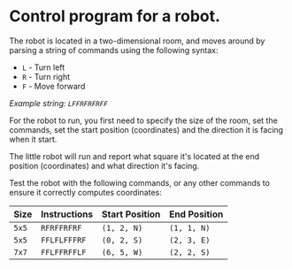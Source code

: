 # Control program for a robot. 

The robot is located in a two-dimensional room, and moves around by parsing a string of commands using the following syntax:

- `L` - Turn left
- `R` - Turn right
- `F` - Move forward

_Example string: `LFFRFRFRFF`_

For the robot to run, you first need to specify the size of the room, set the commands, set the start position (coordinates) and the direction it is facing when it start.

The little robot will run and report what square it's located at the end position (coordinates) and what direction it's facing.

Test the robot with the following commands, or any other commands to ensure it correctly computes coordinates:

| Size  | Instructions | Start Position | End Position |
| ----- | ------------ | -------------- | ------------ |
| `5x5` | `RFRFFRFRF`  | `(1, 2, N)`    | `(1, 1, N)`  |
| `5x5` | `FFLFLFFFRF` | `(0, 2, S)`    | `(2, 3, E)`  |
| `7x7` | `FFLFFRFFLF` | `(6, 5, W)`    | `(2, 2, S)`  |
